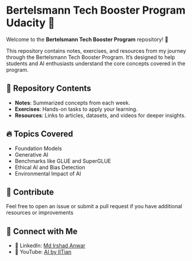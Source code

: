 # Bertelsmann Tech Booster Program Udacity 🚀  

Welcome to the **Bertelsmann Tech Booster Program** repository! 🎉  

This repository contains notes, exercises, and resources from my journey through the Bertelsmann Tech Booster Program. It’s designed to help students and AI enthusiasts understand the core concepts covered in the program.  

## 📂 Repository Contents
- **Notes**: Summarized concepts from each week.
- **Exercises**: Hands-on tasks to apply your learning.
- **Resources**: Links to articles, datasets, and videos for deeper insights.

## 🔥 Topics Covered
- Foundation Models  
- Generative AI  
- Benchmarks like GLUE and SuperGLUE  
- Ethical AI and Bias Detection  
- Environmental Impact of AI  

## 🌟 Contribute  
Feel free to open an issue or submit a pull request if you have additional resources or improvements

## 🤝 **Connect with Me**  
- 💼 LinkedIn: [Md Irshad Anwar](https://www.linkedin.com/in/md-irshad-anwar-8b88a9232/)  
- 🌟 YouTube: [AI by IITian](https://youtube.com/@aibyiitian?si=Xjp9KndvzCzihj2e)  

